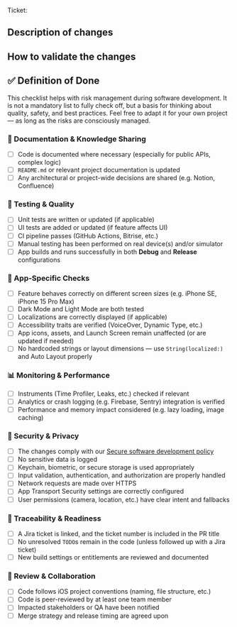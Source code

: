 Ticket: <!-- ticket link -->

## Description of changes

<!-- Replace this with a short description of the changes made, specifically focused on the choices you have made within those changes. -->

## How to validate the changes

<!-- Describe how to validate the changes that are made. -->

## ✅ Definition of Done

This checklist helps with risk management during software development. 
It is not a mandatory list to fully check off, but a basis for thinking about quality, safety, and best practices. 
Feel free to adapt it for your own project — as long as the risks are consciously managed.

### 📄 Documentation & Knowledge Sharing

* [ ] Code is documented where necessary (especially for public APIs, complex logic)
* [ ] `README.md` or relevant project documentation is updated
* [ ] Any architectural or project-wide decisions are shared (e.g. Notion, Confluence)

### 🧪 Testing & Quality

* [ ] Unit tests are written or updated (if applicable)
* [ ] UI tests are added or updated (if feature affects UI)
* [ ] CI pipeline passes (GitHub Actions, Bitrise, etc.)
* [ ] Manual testing has been performed on real device(s) and/or simulator
* [ ] App builds and runs successfully in both **Debug** and **Release** configurations

### 🧰 App-Specific Checks

* [ ] Feature behaves correctly on different screen sizes (e.g. iPhone SE, iPhone 15 Pro Max)
* [ ] Dark Mode and Light Mode are both tested
* [ ] Localizations are correctly displayed (if applicable)
* [ ] Accessibility traits are verified (VoiceOver, Dynamic Type, etc.)
* [ ] App icons, assets, and Launch Screen remain unaffected (or are updated if needed)
* [ ] No hardcoded strings or layout dimensions — use `String(localized:)` and Auto Layout properly

### 📊 Monitoring & Performance

* [ ] Instruments (Time Profiler, Leaks, etc.) checked if relevant
* [ ] Analytics or crash logging (e.g. Firebase, Sentry) integration is verified
* [ ] Performance and memory impact considered (e.g. lazy loading, image caching)

### 🔐 Security & Privacy

* [ ] The changes comply with our [Secure software development policy](https://www.notion.so/q42/12-Secure-software-development-policy-3be5262f736c4a2a854fa2543d90c8be?pvs=4)
* [ ] No sensitive data is logged
* [ ] Keychain, biometric, or secure storage is used appropriately
* [ ] Input validation, authentication, and authorization are properly handled
* [ ] Network requests are made over HTTPS
* [ ] App Transport Security settings are correctly configured
* [ ] User permissions (camera, location, etc.) have clear intent and fallbacks

### 🧩 Traceability & Readiness

* [ ] A Jira ticket is linked, and the ticket number is included in the PR title
* [ ] No unresolved `TODO`s remain in the code (unless followed up with a Jira ticket)
* [ ] New build settings or entitlements are reviewed and documented

### 🤝 Review & Collaboration

* [ ] Code follows iOS project conventions (naming, file structure, etc.)
* [ ] Code is peer-reviewed by at least one team member
* [ ] Impacted stakeholders or QA have been notified
* [ ] Merge strategy and release timing are agreed upon
